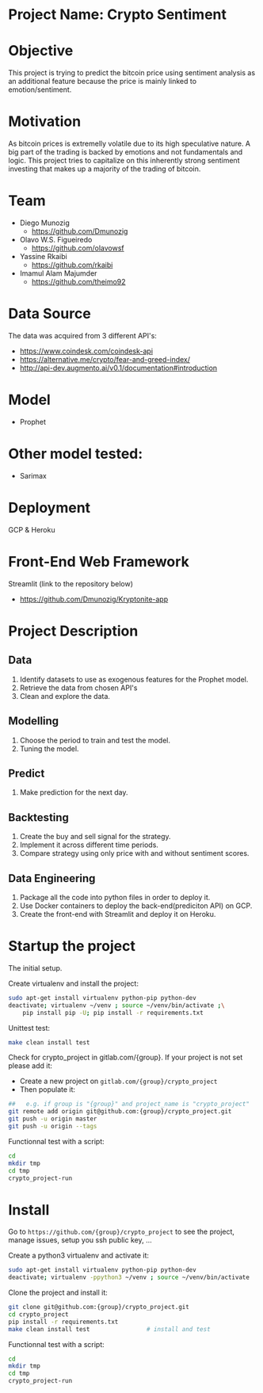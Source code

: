 # Project Name: Crypto Sentiment
# Objective
This project is trying to predict the bitcoin price using sentiment analysis as an additional feature because the price is mainly linked to emotion/sentiment.   

# Motivation
As bitcoin prices is extremelly volatile due to its high speculative nature. A big part of the trading is backed by emotions and not fundamentals and logic. This project tries to capitalize on this inherently strong sentiment investing that makes up a majority of the trading of bitcoin. 

# Team
- Diego Munozig
    - https://github.com/Dmunozig
- Olavo W.S. Figueiredo
    - https://github.com/olavowsf
- Yassine Rkaibi
    - https://github.com/rkaibi
- Imamul Alam Majumder
    - https://github.com/theimo92

# Data Source 
The data was acquired from 3 different API's:
- https://www.coindesk.com/coindesk-api
- https://alternative.me/crypto/fear-and-greed-index/
- http://api-dev.augmento.ai/v0.1/documentation#introduction

# Model
- Prophet
# Other model tested:
- Sarimax

# Deployment

GCP & Heroku

# Front-End Web Framework
Streamlit (link to the repository below)
- https://github.com/Dmunozig/Kryptonite-app

# Project Description

## Data
1. Identify datasets to use as exogenous features for the Prophet model.
2. Retrieve the data from chosen API's
3. Clean and explore the data.

## Modelling
1. Choose the period to train and test the model.
2. Tuning the model.

## Predict
1. Make prediction for the next day.


## Backtesting
1. Create the buy and sell signal for the strategy.
2. Implement it across different time periods.
3. Compare strategy using only price with and without sentiment scores.

## Data Engineering
1. Package all the code into python files in order to deploy it.
2. Use Docker containers to deploy the back-end(prediciton API) on GCP.
3. Create the front-end with Streamlit and deploy it on Heroku.



# Startup the project

The initial setup.

Create virtualenv and install the project:
```bash
sudo apt-get install virtualenv python-pip python-dev
deactivate; virtualenv ~/venv ; source ~/venv/bin/activate ;\
    pip install pip -U; pip install -r requirements.txt
```

Unittest test:
```bash
make clean install test
```

Check for crypto_project in gitlab.com/{group}.
If your project is not set please add it:

- Create a new project on `gitlab.com/{group}/crypto_project`
- Then populate it:

```bash
##   e.g. if group is "{group}" and project_name is "crypto_project"
git remote add origin git@github.com:{group}/crypto_project.git
git push -u origin master
git push -u origin --tags
```

Functionnal test with a script:

```bash
cd
mkdir tmp
cd tmp
crypto_project-run
```

# Install

Go to `https://github.com/{group}/crypto_project` to see the project, manage issues,
setup you ssh public key, ...

Create a python3 virtualenv and activate it:

```bash
sudo apt-get install virtualenv python-pip python-dev
deactivate; virtualenv -ppython3 ~/venv ; source ~/venv/bin/activate
```

Clone the project and install it:

```bash
git clone git@github.com:{group}/crypto_project.git
cd crypto_project
pip install -r requirements.txt
make clean install test                # install and test
```
Functionnal test with a script:

```bash
cd
mkdir tmp
cd tmp
crypto_project-run
```
